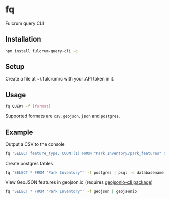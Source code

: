 # fq

Fulcrum query CLI

## Installation

```sh
npm install fulcrum-query-cli -g
```

## Setup

Create a file at ~/.fulcrumrc with your API token in it.

## Usage

```sh
fq QUERY -f [format]
```

Supported formats are `csv`, `geojson`, `json` and `postgres`.

## Example

Output a CSV to the console

```sh
fq 'SELECT feature_type, COUNT(1) FROM "Park Inventory/park_features" GROUP BY feature_type ORDER BY COUNT(1) DESC' -f csv
```

Create postgres tables

```sh
fq 'SELECT * FROM "Park Inventory"' -f postgres | psql -d databasename
```

View GeoJSON features in geojson.io (requires [geojsonio-cli package](https://github.com/mapbox/geojsonio-cli))

```sh
fq 'SELECT * FROM "Park Inventory"' -f geojson | geojsonio
```
